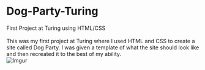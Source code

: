 # Dog-Party-Turing
First Project at Turing using HTML/CSS<br/>
<br/>
This was my first project at Turing where I used HTML and CSS to create a site called Dog Party.  I was given a template of what the site should look like and then recreated it to the best of my ability. <br/>
![Imgur](https://i.imgur.com/IBosk2j.png)
